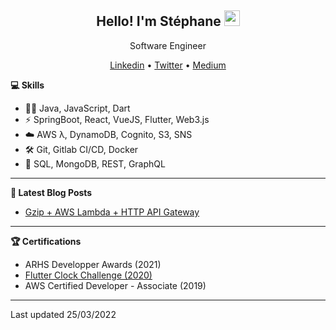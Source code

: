 

<h2 align="center">Hello! I'm Stéphane <img src="https://media.giphy.com/media/hvRJCLFzcasrR4ia7z/giphy.gif" width="25px"></h2>
<p align="center">Software Engineer</p>

<p align="center">
  <a href="https://www.linkedin.com/in/stephane-vanberg/">Linkedin</a> •
  <a href="https://twitter.com/Nomeyho">Twitter</a> •
  <a href="https://medium.com/@vanbergstephane">Medium</a>
</p>

**💻 Skills**

- 👨‍💻 Java, JavaScript, Dart
- ⚡ SpringBoot, React, VueJS, Flutter, Web3.js
- ☁️ AWS λ, DynamoDB, Cognito, S3, SNS
- 🛠️ Git, Gitlab CI/CD, Docker
- 🎯 SQL, MongoDB, REST, GraphQL

-------

**📝 Latest Blog Posts**

- [Gzip + AWS Lambda + HTTP API Gateway](https://medium.com/@vanbergstephane/gzip-aws-lambda-http-api-gateway-6b9c6431c564)

-------

**🏆 Certifications**

- ARHS Developper Awards (2021)
- [Flutter Clock Challenge (2020)](https://www.credential.net/983c3cf3-1fef-4e7f-bb23-e98d9ba22585?key=a0bc7f75ae239aa09f724118b34e48cbb30e08fdd4e39333cb815e906b154292)
- AWS Certified Developer - Associate (2019)

-------

Last updated 25/03/2022


